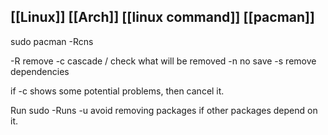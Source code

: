 ## [[Linux]] [[Arch]] [[linux command]] [[pacman]]

sudo pacman -Rcns <package>

-R remove
-c cascade / check what will be removed
-n no save
-s remove dependencies

if -c shows some potential problems, then cancel it.

Run                   sudo -Runs <package>
-u avoid removing packages if other packages depend on it.
